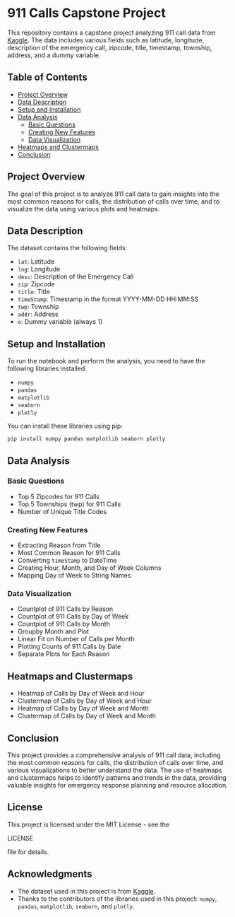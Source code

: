 # 911 Calls Capstone Project

This repository contains a capstone project analyzing 911 call data from [Kaggle](https://www.kaggle.com/mchirico/montcoalert). The data includes various fields such as latitude, longitude, description of the emergency call, zipcode, title, timestamp, township, address, and a dummy variable.

## Table of Contents

- [Project Overview](#project-overview)
- [Data Description](#data-description)
- [Setup and Installation](#setup-and-installation)
- [Data Analysis](#data-analysis)
  - [Basic Questions](#basic-questions)
  - [Creating New Features](#creating-new-features)
  - [Data Visualization](#data-visualization)
- [Heatmaps and Clustermaps](#heatmaps-and-clustermaps)
- [Conclusion](#conclusion)

## Project Overview

The goal of this project is to analyze 911 call data to gain insights into the most common reasons for calls, the distribution of calls over time, and to visualize the data using various plots and heatmaps.

## Data Description

The dataset contains the following fields:

- `lat`: Latitude
- `lng`: Longitude
- `desc`: Description of the Emergency Call
- `zip`: Zipcode
- `title`: Title
- `timeStamp`: Timestamp in the format YYYY-MM-DD HH:MM:SS
- `twp`: Township
- `addr`: Address
- `e`: Dummy variable (always 1)

## Setup and Installation

To run the notebook and perform the analysis, you need to have the following libraries installed:

- `numpy`
- `pandas`
- `matplotlib`
- `seaborn`
- `plotly`

You can install these libraries using pip:

```bash
pip install numpy pandas matplotlib seaborn plotly
```

## Data Analysis

### Basic Questions

- Top 5 Zipcodes for 911 Calls
- Top 5 Townships (twp) for 911 Calls
- Number of Unique Title Codes

### Creating New Features

- Extracting Reason from Title
- Most Common Reason for 911 Calls
- Converting `timeStamp` to DateTime
- Creating Hour, Month, and Day of Week Columns
- Mapping Day of Week to String Names

### Data Visualization

- Countplot of 911 Calls by Reason
- Countplot of 911 Calls by Day of Week
- Countplot of 911 Calls by Month
- Groupby Month and Plot
- Linear Fit on Number of Calls per Month
- Plotting Counts of 911 Calls by Date
- Separate Plots for Each Reason

## Heatmaps and Clustermaps

- Heatmap of Calls by Day of Week and Hour
- Clustermap of Calls by Day of Week and Hour
- Heatmap of Calls by Day of Week and Month
- Clustermap of Calls by Day of Week and Month

## Conclusion

This project provides a comprehensive analysis of 911 call data, including the most common reasons for calls, the distribution of calls over time, and various visualizations to better understand the data. The use of heatmaps and clustermaps helps to identify patterns and trends in the data, providing valuable insights for emergency response planning and resource allocation.

## License

This project is licensed under the MIT License - see the 

LICENSE

 file for details.

## Acknowledgments

- The dataset used in this project is from [Kaggle](https://www.kaggle.com/mchirico/montcoalert).
- Thanks to the contributors of the libraries used in this project: `numpy`, `pandas`, `matplotlib`, `seaborn`, and `plotly`.
